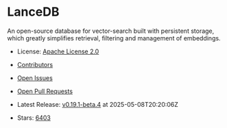 # LanceDB

An open-source database for vector-search built with persistent storage, which greatly simplifies retrieval, filtering and management of embeddings.
- License: [Apache License 2.0](https://spdx.org/licenses/Apache-2.0.html)

- [Contributors](https://github.com/lancedb/lancedb/graphs/contributors)
- [Open Issues](https://github.com/lancedb/lancedb/issues?q=sort%3Aupdated-desc+is%3Aissue+is%3Aopen)
- [Open Pull Requests](https://github.com/lancedb/lancedb/pulls?q=sort%3Aupdated-desc+is%3Apr+is%3Aopen)
- Latest Release: [v0.19.1-beta.4](https://github.com/lancedb/lancedb/releases/tag/v0.19.1-beta.4) at 2025-05-08T20:20:06Z

- Stars: [6403](https://github.com/lancedb/lancedb/stargazers)


